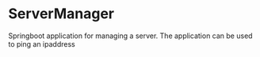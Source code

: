 # ServerManager
Springboot application for managing a server. 
The application can be used to ping an ipaddress
